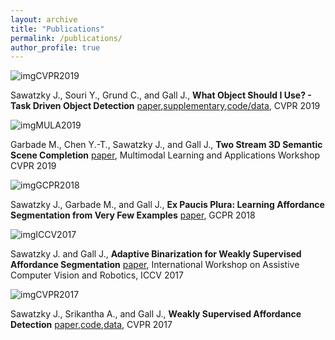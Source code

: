 ```yaml
---
layout: archive
title: "Publications"
permalink: /publications/
author_profile: true
---
```


![imgCVPR2019](https://pages.iai.uni-bonn.de/gall_juergen/Bilder/taskdetect.png)

Sawatzky J., Souri Y., Grund C., and Gall J., **What Object Should I Use? - Task Driven Object Detection**
[paper](https://pages.iai.uni-bonn.de/gall_juergen/download/jgall_tasksCOCO_cvpr19.pdf),[supplementary](https://pages.iai.uni-bonn.de/gall_juergen/download/jgall_tasksCOCO_cvpr19_suppl.pdf),[code/data](https://coco-tasks.github.io/),
CVPR 2019

![imgMULA2019](https://pages.iai.uni-bonn.de/gall_juergen/Bilder/scenecomplete.png)

Garbade M., Chen Y.-T., Sawatzky J., and Gall J., **Two Stream 3D Semantic Scene Completion** 
[paper](https://pages.iai.uni-bonn.de/gall_juergen/download/jgall_scenecomplete_mula19.pdf), 
Multimodal Learning and Applications Workshop CVPR 2019

![imgGCPR2018](https://pages.iai.uni-bonn.de/gall_juergen/Bilder/affordanceretrieval.png)

Sawatzky J., Garbade M., and Gall J., **Ex Paucis Plura: Learning Affordance Segmentation from Very Few Examples**
[paper](https://pages.iai.uni-bonn.de/gall_juergen/download/jgall_affordance_gcpr18.pdf),
GCPR 2018

![imgICCV2017](https://pages.iai.uni-bonn.de/gall_juergen/Bilder/affordanceweak2.png)

Sawatzky J. and Gall J., **Adaptive Binarization for Weakly Supervised Affordance Segmentation**
[paper](https://pages.iai.uni-bonn.de/gall_juergen/download/jgall_weakaffordance_acvr17.pdf),
International Workshop on Assistive Computer Vision and Robotics, ICCV 2017

![imgCVPR2017](https://pages.iai.uni-bonn.de/gall_juergen/Bilder/affordanceweak.png)

Sawatzky J., Srikantha A., and Gall J., **Weakly Supervised Affordance Detection**
[paper](https://pages.iai.uni-bonn.de/gall_juergen/download/jgall_affordancedetection_cvpr17.pdf),[code](https://github.com/ykztawas/Weakly-Supervised-Affordance-Detection),[data](https://zenodo.org/record/495570),
CVPR 2017


